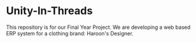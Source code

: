 # Unity-In-Threads
This repository is for our Final Year Project. We are developing a web based ERP system for a clothing brand: Haroon's Designer.
